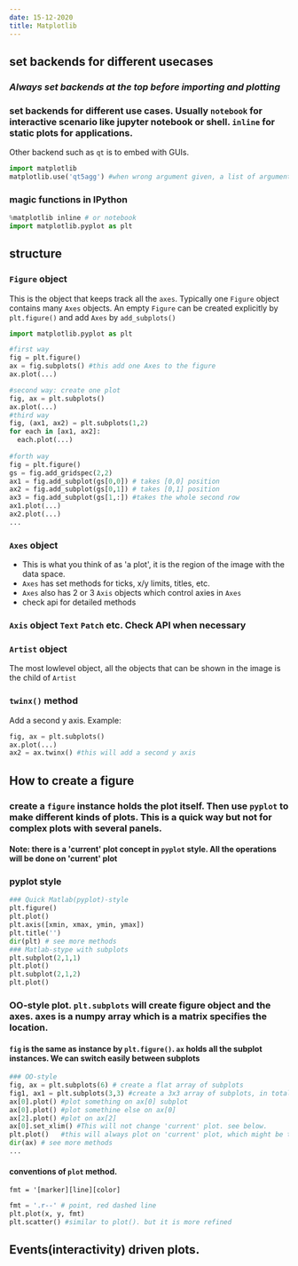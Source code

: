 ```yaml
---
date: 15-12-2020
title: Matplotlib
---
```

## set backends for different usecases
### *Always set backends at the top before importing and plotting*
### set backends for different use cases. Usually ```notebook``` for interactive scenario like jupyter notebook or shell. ```inline``` for static plots for applications. 
Other backend such as ```qt``` is to embed with GUIs.
```python
import matplotlib
matplotlib.use('qt5agg') #when wrong argument given, a list of arguments will be given in the error msg.
```
### magic functions in IPython
```python
%matplotlib inline # or notebook
import matplotlib.pyplot as plt
```
## structure
### ```Figure``` object
This is the object that keeps track all the ```axes```. Typically one ```Figure``` object contains many ```Axes``` objects. An empty ```Figure``` can be created explicitly by ```plt.figure()``` and add ```Axes``` by ```add_subplots()```
```python
import matplotlib.pyplot as plt

#first way
fig = plt.figure()
ax = fig.subplots() #this add one Axes to the figure
ax.plot(...)

#second way: create one plot
fig, ax = plt.subplots()
ax.plot(...)
#third way
fig, (ax1, ax2) = plt.subplots(1,2)
for each in [ax1, ax2]:
  each.plot(...)
  
#forth way
fig = plt.figure()
gs = fig.add_gridspec(2,2)
ax1 = fig.add_subplot(gs[0,0]) # takes [0,0] position
ax2 = fig.add_subplot(gs[0,1]) # takes [0,1] position
ax3 = fig.add_subplot(gs[1,:]) #takes the whole second row
ax1.plot(...)
ax2.plot(...)
...
```
### ```Axes``` object
- This is what you think of as 'a plot', it is the region of the image with the data space. 
- ```Axes``` has set methods for ticks, x/y limits, titles, etc.
- ```Axes``` also has 2 or 3 ```Axis``` objects which control axies in ```Axes```
- check api for detailed methods
### ```Axis``` object ```Text``` ```Patch``` etc. Check API when necessary
### ```Artist``` object
The most lowlevel object, all the objects that can be shown in the image is the child of ```Artist```
### ```twinx()``` method
Add a second y axis. Example:
```python
fig, ax = plt.subplots()
ax.plot(...)
ax2 = ax.twinx() #this will add a second y axis
```

## How to create a figure
### create a  ```figure``` instance holds the plot itself. Then use ```pyplot``` to make different kinds of plots. This is a quick way but not for complex plots with several panels.
#### Note: there is a 'current' plot concept in ```pyplot``` style. All the operations will be done on 'current' plot
### pyplot style
```python
### Quick Matlab(pyplot)-style 
plt.figure()
plt.plot()
plt.axis([xmin, xmax, ymin, ymax])
plt.title('')
dir(plt) # see more methods 
### Matlab-stype with subplots
plt.subplot(2,1,1)
plt.plot()
plt.subplot(2,1,2)
plt.plot()
```
### OO-style plot. ```plt.subplots``` will create figure object and the axes. axes is a numpy array which is a matrix specifies the location.
#### ```fig``` is the same as instance by ```plt.figure()```. ```ax``` holds all the subplot instances. We can switch easily between subplots
```python
### OO-style
fig, ax = plt.subplots(6) # create a flat array of subplots
fig1, ax1 = plt.subplots(3,3) #create a 3x3 array of subplots, in total 9 subplot instances
ax[0].plot() #plot something on ax[0] subplot
ax[0].plot() #plot somethine else on ax[0]
ax[2].plot() #plot on ax[2]
ax[0].set_xlim() #This will not change 'current' plot. see below.
plt.plot()   #this will always plot on 'current' plot, which might be the last plot.
dir(ax) # see more methods
...
```
#### conventions of ```plot``` method. 
```fmt = '[marker][line][color]```
```python
fmt = '.r--' # point, red dashed line
plt.plot(x, y, fmt)
plt.scatter() #similar to plot(). but it is more refined
```
## Events(interactivity) driven plots.
